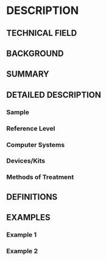 # DESCRIPTION

## TECHNICAL FIELD

## BACKGROUND

## SUMMARY

## DETAILED DESCRIPTION

### Sample

### Reference Level

### Computer Systems

### Devices/Kits

### Methods of Treatment

## DEFINITIONS

## EXAMPLES

### Example 1

### Example 2

